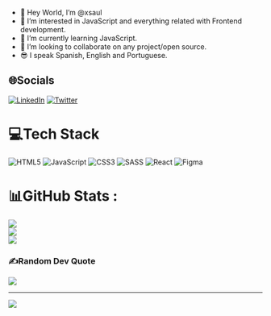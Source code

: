 - 👋 Hey World, I’m @xsaul
- 👀 I’m interested in JavaScript and everything related with Frontend development.
- 🌱 I’m currently learning JavaScript.
- 💞️ I’m looking to collaborate on any project/open source.
- 😎 I speak Spanish, English and Portuguese.


## 🌐Socials
[![LinkedIn](https://img.shields.io/badge/LinkedIn-%230077B5.svg?logo=linkedin&logoColor=white)](https://linkedin.com/in/saul-gonzález-423932241) [![Twitter](https://img.shields.io/badge/Twitter-%231DA1F2.svg?logo=Twitter&logoColor=white)](https://twitter.com/xsaulglz) 

# 💻Tech Stack
![HTML5](https://img.shields.io/badge/html5-%23E34F26.svg?style=for-the-badge&logo=html5&logoColor=white) ![JavaScript](https://img.shields.io/badge/javascript-%23323330.svg?style=for-the-badge&logo=javascript&logoColor=%23F7DF1E) ![CSS3](https://img.shields.io/badge/css3-%231572B6.svg?style=for-the-badge&logo=css3&logoColor=white) ![SASS](https://img.shields.io/badge/SASS-hotpink.svg?style=for-the-badge&logo=SASS&logoColor=white) ![React](https://img.shields.io/badge/react-%23FF9A00.svg?style=for-the-badge&logo=react&logoColor=white) 	![Figma](https://img.shields.io/badge/figma-%23F24E1E.svg?style=for-the-badge&logo=figma&logoColor=white)
# 📊GitHub Stats :
![](https://github-readme-stats.vercel.app/api?username=xsaul&theme=gotham&hide_border=false&include_all_commits=false&count_private=false)<br/>
![](https://github-readme-streak-stats.herokuapp.com/?user=xsaul&theme=gotham&hide_border=false)<br/>
![](https://github-readme-stats.vercel.app/api/top-langs/?username=xsaul&theme=gotham&hide_border=false&include_all_commits=false&count_private=false&layout=compact)

### ✍️Random Dev Quote
![](https://quotes-github-readme.vercel.app/api?type=horizontal&theme=radical)

---
[![](https://visitcount.itsvg.in/api?id=xsaul&icon=0&color=0)](https://visitcount.itsvg.in)

